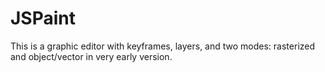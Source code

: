 # JSPaint
This is a graphic editor with keyframes, layers, and two modes: rasterized and object/vector in very early version.
